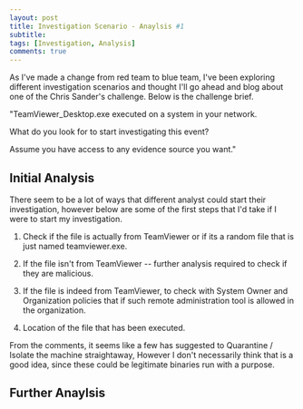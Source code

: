 ```yaml
---
layout: post
title: Investigation Scenario - Anaylsis #1 
subtitle: 
tags: [Investigation, Analysis]
comments: true
---
```


As I've made a change from red team to blue team, I've been exploring different investigation scenarios and thought I'll go ahead and blog about one of the Chris Sander's challenge. Below is the challenge brief. 


"TeamViewer_Desktop.exe executed on a system in your network.

What do you look for to start investigating this event? 

Assume you have access to any evidence source you want."



## Initial Analysis

There seem to be a lot of ways that different analyst could start their investigation, however below are some of the first steps that I'd take if I were to start my investigation.

1. Check if the file is actually from TeamViewer or if its a random file that is just named teamviewer.exe.

2. If the file isn't from TeamViewer -- further analysis required to check if they are malicious.

3. If the file is indeed from TeamViewer, to check with System Owner and Organization policies that if such remote administration tool is allowed in the organization.

4. Location of the file that has been executed. 

From the comments, it seems like a few has suggested to Quarantine / Isolate the machine straightaway, However I don't necessarily think that is a good idea, since these could be legitimate binaries run with a purpose.

## Further Anaylsis






